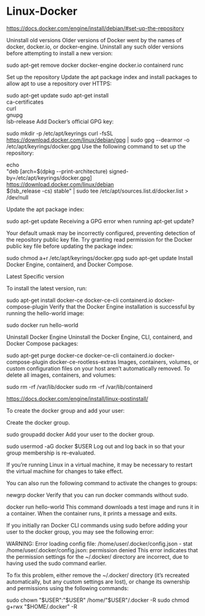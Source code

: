 # Linux-Docker

https://docs.docker.com/engine/install/debian/#set-up-the-repository

Uninstall old versions
Older versions of Docker went by the names of docker, docker.io, or docker-engine. Uninstall any such older versions before attempting to install a new version:

 sudo apt-get remove docker docker-engine docker.io containerd runc


Set up the repository
Update the apt package index and install packages to allow apt to use a repository over HTTPS:

 sudo apt-get update
 sudo apt-get install \
    ca-certificates \
    curl \
    gnupg \
    lsb-release
Add Docker’s official GPG key:

 sudo mkdir -p /etc/apt/keyrings
 curl -fsSL https://download.docker.com/linux/debian/gpg | sudo gpg --dearmor -o /etc/apt/keyrings/docker.gpg
Use the following command to set up the repository:

 echo \
  "deb [arch=$(dpkg --print-architecture) signed-by=/etc/apt/keyrings/docker.gpg] https://download.docker.com/linux/debian \
  $(lsb_release -cs) stable" | sudo tee /etc/apt/sources.list.d/docker.list > /dev/null
  
  
  Update the apt package index:

 sudo apt-get update
Receiving a GPG error when running apt-get update?

Your default umask may be incorrectly configured, preventing detection of the repository public key file. Try granting read permission for the Docker public key file before updating the package index:

 sudo chmod a+r /etc/apt/keyrings/docker.gpg
 sudo apt-get update
Install Docker Engine, containerd, and Docker Compose.

Latest
Specific version

To install the latest version, run:

 sudo apt-get install docker-ce docker-ce-cli containerd.io docker-compose-plugin
Verify that the Docker Engine installation is successful by running the hello-world image:

 sudo docker run hello-world
 
 Uninstall Docker Engine
Uninstall the Docker Engine, CLI, containerd, and Docker Compose packages:

 sudo apt-get purge docker-ce docker-ce-cli containerd.io docker-compose-plugin docker-ce-rootless-extras
Images, containers, volumes, or custom configuration files on your host aren’t automatically removed. To delete all images, containers, and volumes:

 sudo rm -rf /var/lib/docker
 sudo rm -rf /var/lib/containerd
 
 
 https://docs.docker.com/engine/install/linux-postinstall/
 
 To create the docker group and add your user:

Create the docker group.

 sudo groupadd docker
Add your user to the docker group.

 sudo usermod -aG docker $USER
Log out and log back in so that your group membership is re-evaluated.

If you’re running Linux in a virtual machine, it may be necessary to restart the virtual machine for changes to take effect.

You can also run the following command to activate the changes to groups:

 newgrp docker
Verify that you can run docker commands without sudo.

 docker run hello-world
This command downloads a test image and runs it in a container. When the container runs, it prints a message and exits.

If you initially ran Docker CLI commands using sudo before adding your user to the docker group, you may see the following error:

WARNING: Error loading config file: /home/user/.docker/config.json -
stat /home/user/.docker/config.json: permission denied
This error indicates that the permission settings for the ~/.docker/ directory are incorrect, due to having used the sudo command earlier.

To fix this problem, either remove the ~/.docker/ directory (it’s recreated automatically, but any custom settings are lost), or change its ownership and permissions using the following commands:

 sudo chown "$USER":"$USER" /home/"$USER"/.docker -R
 sudo chmod g+rwx "$HOME/.docker" -R
 
 
